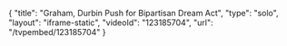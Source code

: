 {
    "title": "Graham, Durbin Push for Bipartisan Dream Act",
    "type": "solo",
    "layout": "iframe-static",
    "videoId": "123185704",
    "url": "\/tvpembed\/123185704"
}